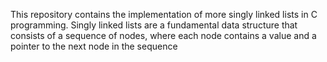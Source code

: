 This repository contains the implementation of more singly linked lists in C programming. Singly linked lists are a fundamental data structure that consists of a sequence of nodes, where each node contains a value and a pointer to the next node in the sequence
